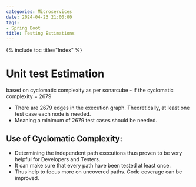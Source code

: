 ```yaml
---
categories: Microservices
date: 2024-04-23 21:00:00
tags:
- Spring Boot
title: Testing Estimations
---
```


{% include toc title="Index" %}

# Unit test Estimation

based on cyclomatic complexity as per sonarcube - if the cyclomatic complexity =
2679

* There are 2679 edges in the execution graph. Theoretically, at least one test
  case each node is needed.
* Meaning a minimum of 2679 test cases should be needed.

## Use of Cyclomatic Complexity:

* Determining the independent path executions thus proven to be very helpful for
  Developers and Testers.
* It can make sure that every path have been tested at least once.
* Thus help to focus more on uncovered paths. Code coverage can be improved.